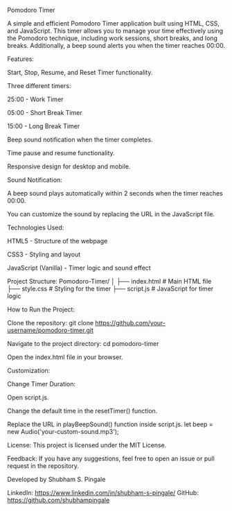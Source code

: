 Pomodoro Timer

A simple and efficient Pomodoro Timer application built using HTML, CSS, and JavaScript. This timer allows you to manage your time effectively using the Pomodoro technique, including work sessions, short breaks, and long breaks. Additionally, a beep sound alerts you when the timer reaches 00:00.

Features:

Start, Stop, Resume, and Reset Timer functionality.

Three different timers:

25:00 - Work Timer

05:00 - Short Break Timer

15:00 - Long Break Timer

Beep sound notification when the timer completes.

Time pause and resume functionality.

Responsive design for desktop and mobile.

Sound Notification:

A beep sound plays automatically within 2 seconds when the timer reaches 00:00.

You can customize the sound by replacing the URL in the JavaScript file.

Technologies Used:

HTML5 - Structure of the webpage

CSS3 - Styling and layout

JavaScript (Vanilla) - Timer logic and sound effect

Project Structure:
Pomodoro-Timer/
│
├── index.html     # Main HTML file
├── style.css      # Styling for the timer
├── script.js      # JavaScript for timer logic

How to Run the Project:

Clone the repository:
git clone https://github.com/your-username/pomodoro-timer.git

Navigate to the project directory:
cd pomodoro-timer

Open the index.html file in your browser.

Customization:

Change Timer Duration:

Open script.js.

Change the default time in the resetTimer() function.

Replace the URL in playBeepSound() function inside script.js.
let beep = new Audio('your-custom-sound.mp3');

License:
This project is licensed under the MIT License.

Feedback:
If you have any suggestions, feel free to open an issue or pull request in the repository.

Developed by Shubham S. Pingale

LinkedIn: https://www.linkedin.com/in/shubham-s-pingale/
GitHub: https://github.com/shubhampingale
